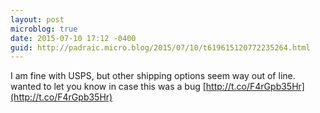 ```yaml
---
layout: post
microblog: true
date: 2015-07-10 17:12 -0400
guid: http://padraic.micro.blog/2015/07/10/t619615120772235264.html
---
```

I am fine with USPS, but other shipping options seem way out of line. wanted to let you know in case this was a bug [http://t.co/F4rGpb35Hr](http://t.co/F4rGpb35Hr)

